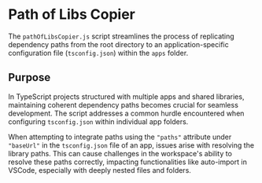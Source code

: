 # Path of Libs Copier

The `pathOfLibsCopier.js` script streamlines the process of replicating dependency paths from the root directory to an application-specific configuration file (`tsconfig.json`) within the `apps` folder.

## Purpose

In TypeScript projects structured with multiple apps and shared libraries, maintaining coherent dependency paths becomes crucial for seamless development. The script addresses a common hurdle encountered when configuring `tsconfig.json` within individual app folders.

When attempting to integrate paths using the `"paths"` attribute under `"baseUrl"` in the `tsconfig.json` file of an app, issues arise with resolving the library paths. This can cause challenges in the workspace's ability to resolve these paths correctly, impacting functionalities like auto-import in VSCode, especially with deeply nested files and folders.

